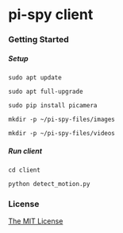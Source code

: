 # pi-spy client

### Getting Started

##### Setup
    sudo apt update
    
    sudo apt full-upgrade
    
    sudo pip install picamera
    
    mkdir -p ~/pi-spy-files/images
    
    mkdir -p ~/pi-spy-files/videos
    
##### Run client
    cd client

    python detect_motion.py
    
### License

[The MIT License](http://opensource.org/licenses/MIT)